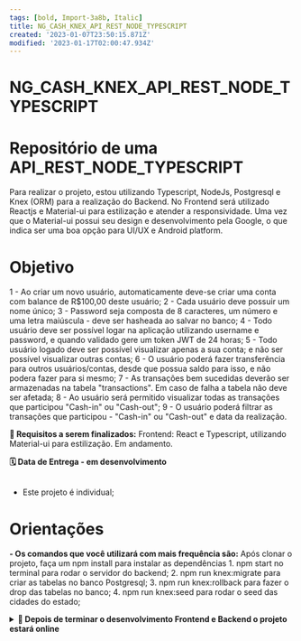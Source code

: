 ```yaml
---
tags: [bold, Import-3a8b, Italic]
title: NG_CASH_KNEX_API_REST_NODE_TYPESCRIPT
created: '2023-01-07T23:50:15.871Z'
modified: '2023-01-17T02:00:47.934Z'
---
```


# NG_CASH_KNEX_API_REST_NODE_TYPESCRIPT

# Repositório de uma API_REST_NODE_TYPESCRIPT

Para realizar o projeto, estou utilizando Typescript, NodeJs, Postgresql e Knex (ORM) para a realização do Backend.
No Frontend será utilizado Reactjs e Material-ui para estilização e atender a responsividade. Uma vez que o Material-ui possui seu design e desenvolvimento pela Google, o que indica ser uma boa opção para UI/UX e Android platform.

# Objetivo
1 - Ao criar um novo usuário, automaticamente  deve-se criar uma conta com balance de R$100,00 deste usuário; 
2 - Cada usuário deve possuir um nome único;
3 - Password seja composta de 8 caracteres, um número e uma letra maiúscula - deve ser hasheada ao salvar no banco;
4 - Todo usuário deve ser possível logar na aplicação utilizando username e password, e quando validado gere um token JWT de 24 horas;
5 - Todo usuário logado deve ser possível visualizar apenas a sua conta; e não ser possível visualizar outras contas;
6 - O usuário poderá fazer transferência para outros usuários/contas, desde que possua saldo para isso, e não podera fazer para si mesmo;
7 - As transações bem sucedidas deverão ser armazenadas na tabela "transactions". Em caso de falha a tabela não deve ser afetada;
8 - Ao usuário será permitido visualizar todas as transações que participou "Cash-in" ou "Cash-out";
9 - O usuário poderá filtrar as transações que participou - "Cash-in" ou "Cash-out" e data da realização.


  <strong>🚵 Requisitos a serem finalizados:</strong>
  Frontend: React e Typescript, utilizando Material-ui para estilização. Em andamento.

  
  <summary><strong>🗓 Data de Entrega - em desenvolvimento </strong></summary><br />
  
  * Este projeto é individual;
 
# Orientações

  <strong>- Os comandos que você utilizará com mais frequência são:</strong>
    Após clonar o projeto, faça um npm install para instalar as dependências
    1. npm start no terminal para rodar o servidor do backend;
    2. npm run knex:migrate para criar as tabelas no banco Postgresql;
    3. npm run knex:rollback para fazer o drop das tabelas no banco;
    4. npm run knex:seed para rodar o seed das cidades do estado;
  
<details>
  <summary><strong>🤝 Depois de terminar o desenvolvimento Frontend e Backend o projeto estará online</strong></summary><br />

  O link do projeto publicado na Digital Ocean estará disponível aqui abaixo após finalizado.

</details>
